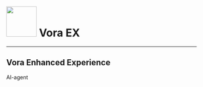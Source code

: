 # <img src="https://github.com/user-attachments/assets/849020da-c3c5-4731-b267-964129ee2c11" height =80px>  Vora EX
--- 
## Vora Enhanced Experience
AI-agent
